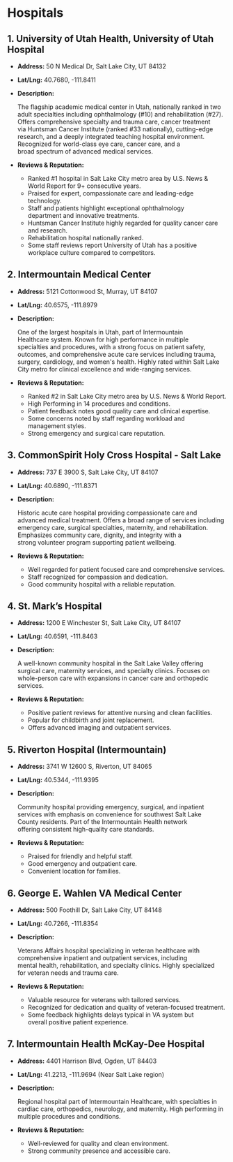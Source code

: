 # Hospitals

## 1. University of Utah Health, University of Utah Hospital

- **Address:** 50 N Medical Dr, Salt Lake City, UT 84132
- **Lat/Lng:** 40.7680, -111.8411
- **Description:**
    
    The flagship academic medical center in Utah, nationally ranked in two adult specialties including ophthalmology (#10) and rehabilitation (#27). Offers comprehensive specialty and trauma care, cancer treatment via Huntsman Cancer Institute (ranked #33 nationally), cutting-edge research, and a deeply integrated teaching hospital environment. Recognized for world-class eye care, cancer care, and a broad spectrum of advanced medical services.
    
- **Reviews & Reputation:**
    - Ranked #1 hospital in Salt Lake City metro area by U.S. News & World Report for 9+ consecutive years.
    - Praised for expert, compassionate care and leading-edge technology.
    - Staff and patients highlight exceptional ophthalmology department and innovative treatments.
    - Huntsman Cancer Institute highly regarded for quality cancer care and research.
    - Rehabilitation hospital nationally ranked.
    - Some staff reviews report University of Utah has a positive workplace culture compared to competitors.

## 2. Intermountain Medical Center

- **Address:** 5121 Cottonwood St, Murray, UT 84107
- **Lat/Lng:** 40.6575, -111.8979
- **Description:**
    
    One of the largest hospitals in Utah, part of Intermountain Healthcare system. Known for high performance in multiple specialties and procedures, with a strong focus on patient safety, outcomes, and comprehensive acute care services including trauma, surgery, cardiology, and women's health. Highly rated within Salt Lake City metro for clinical excellence and wide-ranging services.
    
- **Reviews & Reputation:**
    - Ranked #2 in Salt Lake City metro area by U.S. News & World Report.
    - High Performing in 14 procedures and conditions.
    - Patient feedback notes good quality care and clinical expertise.
    - Some concerns noted by staff regarding workload and management styles.
    - Strong emergency and surgical care reputation.

## 3. CommonSpirit Holy Cross Hospital - Salt Lake

- **Address:** 737 E 3900 S, Salt Lake City, UT 84107
- **Lat/Lng:** 40.6890, -111.8371
- **Description:**
    
    Historic acute care hospital providing compassionate care and advanced medical treatment. Offers a broad range of services including emergency care, surgical specialties, maternity, and rehabilitation. Emphasizes community care, dignity, and integrity with a strong volunteer program supporting patient wellbeing.
    
- **Reviews & Reputation:**
    - Well regarded for patient focused care and comprehensive services.
    - Staff recognized for compassion and dedication.
    - Good community hospital with a reliable reputation.

## 4. St. Mark’s Hospital

- **Address:** 1200 E Winchester St, Salt Lake City, UT 84107
- **Lat/Lng:** 40.6591, -111.8463
- **Description:**
    
    A well-known community hospital in the Salt Lake Valley offering surgical care, maternity services, and specialty clinics. Focuses on whole-person care with expansions in cancer care and orthopedic services.
    
- **Reviews & Reputation:**
    - Positive patient reviews for attentive nursing and clean facilities.
    - Popular for childbirth and joint replacement.
    - Offers advanced imaging and outpatient services.

## 5. Riverton Hospital (Intermountain)

- **Address:** 3741 W 12600 S, Riverton, UT 84065
- **Lat/Lng:** 40.5344, -111.9395
- **Description:**
    
    Community hospital providing emergency, surgical, and inpatient services with emphasis on convenience for southwest Salt Lake County residents. Part of the Intermountain Health network offering consistent high-quality care standards.
    
- **Reviews & Reputation:**
    - Praised for friendly and helpful staff.
    - Good emergency and outpatient care.
    - Convenient location for families.

## 6. George E. Wahlen VA Medical Center

- **Address:** 500 Foothill Dr, Salt Lake City, UT 84148
- **Lat/Lng:** 40.7266, -111.8354
- **Description:**
    
    Veterans Affairs hospital specializing in veteran healthcare with comprehensive inpatient and outpatient services, including mental health, rehabilitation, and specialty clinics. Highly specialized for veteran needs and trauma care.
    
- **Reviews & Reputation:**
    - Valuable resource for veterans with tailored services.
    - Recognized for dedication and quality of veteran-focused treatment.
    - Some feedback highlights delays typical in VA system but overall positive patient experience.

## 7. Intermountain Health McKay-Dee Hospital

- **Address:** 4401 Harrison Blvd, Ogden, UT 84403
- **Lat/Lng:** 41.2213, -111.9694 (Near Salt Lake region)
- **Description:**
    
    Regional hospital part of Intermountain Healthcare, with specialties in cardiac care, orthopedics, neurology, and maternity. High performing in multiple procedures and conditions.
    
- **Reviews & Reputation:**
    - Well-reviewed for quality and clean environment.
    - Strong community presence and accessible care.